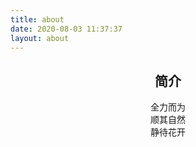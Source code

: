 ```yaml
---
title: about
date: 2020-08-03 11:37:37
layout: about
---
```


## <center>简介</center>
<center> 全力而为 </center>
<center> 顺其自然 </center>
<center> 静待花开 </center>

